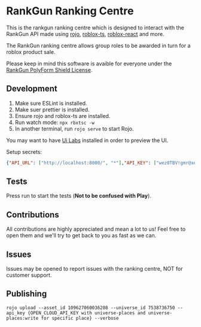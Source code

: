 # RankGun Ranking Centre 

This is the rankgun ranking centre which is designed to interact with the RankGun API made using [rojo](https://rojo.space/), [roblox-ts](https://roblox-ts.com/docs/quick-start), [roblox-react](https://www.npmjs.com/package/@rbxts/react) and more.

The RankGun ranking centre allows group roles to be awarded in turn for a roblox product sale. 

Please keep in mind this software is avaible for everyone under the [RankGun PolyForm Shield License](/license.md).

## Development

1. Make sure ESLint is installed.
2. Make suer prettier is installed.
3. Ensure rojo and roblox-ts are installed.
4. Run watch mode: ``npx rbxtsc -w``
5. In another terminal, run ``rojo serve`` to start Rojo.

You may want to have [Ui Labs](https://pepeeltoro41.github.io/ui-labs/) installed in order to preview the UI. 

Setup secrets: 

```json
{"API_URL": ["http://localhost:8000/", "*"],"API_KEY": ["wez0TBV!gmr@xez6xcz", "*"]}
```

## Tests 

Press run to start the tests (**Not to be confused with Play**).

## Contributions 

All contributions are highly appreciated and mean a lot to us! Feel free to open them and we'll try to get back to you as fast as we can. 

## Issues 

Issues may be opened to report issues with the ranking centre, NOT for customer support.

## Publishing

```
rojo upload --asset_id 109627060036208 --universe_id 7538736750 --api_key {OPEN_CLOUD_API_KEY with universe-places and universe-places:write for specific place} --verbose
```